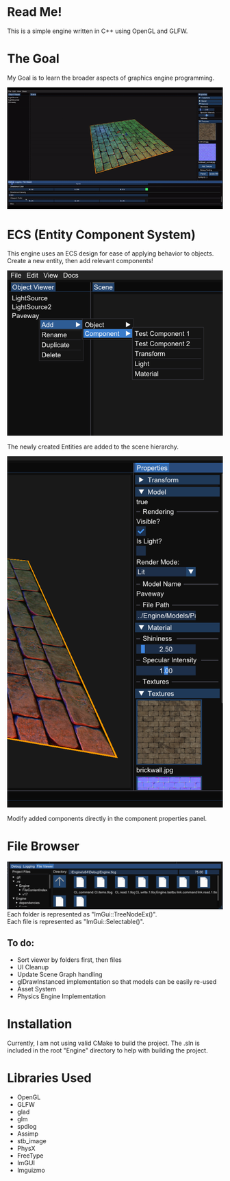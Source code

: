 # Read Me!

This is a simple engine written in C++ using OpenGL and GLFW.

# The Goal
My Goal is to learn the broader aspects of graphics engine programming. 

![demo gif of the engine in action!](/Engine/EngineDemo.gif?raw=true "Demo!")

# ECS (Entity Component System)
This engine uses an ECS design for ease of applying behavior to objects. Create a new entity, then add relevant components!

![view of the Entity hierarchy](/Engine/Hierarchy.png?raw=true "Hierarchy")

The newly created Entities are added to the scene hierarchy.

![view of the Component panel](/Engine/Components.png?raw=true "Components")

Modify added components directly in the component properties panel.

# File Browser
![alt text](/Engine/FileViewerScreenshot.png?raw=true "file_viewer")
Each folder is represented as "ImGui::TreeNodeEx()".\
Each file is represented as "ImGui::Selectable()".

## To do: 
- Sort viewer by folders first, then files
- UI Cleanup
- Update Scene Graph handling
- glDrawInstanced implementation so that models can be easily re-used
- Asset System
- Physics Engine Implementation

# Installation
Currently, I am not using valid CMake to build the project. The .sln is included in the root "Engine" directory to help with building the project. 

# Libraries Used
- OpenGL
- GLFW
- glad
- glm
- spdlog
- Assimp
- stb_image
- PhysX
- FreeType
- ImGUI
- Imguizmo
